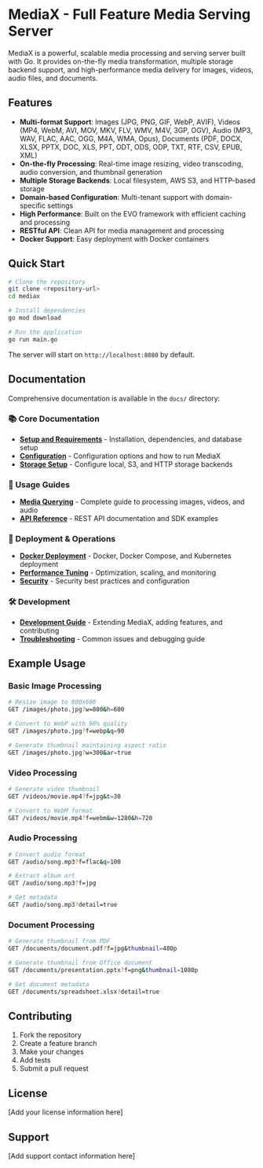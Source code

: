 # MediaX - Full Feature Media Serving Server

MediaX is a powerful, scalable media processing and serving server built with Go. It provides on-the-fly media transformation, multiple storage backend support, and high-performance media delivery for images, videos, audio files, and documents.

## Features

- **Multi-format Support**: Images (JPG, PNG, GIF, WebP, AVIF), Videos (MP4, WebM, AVI, MOV, MKV, FLV, WMV, M4V, 3GP, OGV), Audio (MP3, WAV, FLAC, AAC, OGG, M4A, WMA, Opus), Documents (PDF, DOCX, XLSX, PPTX, DOC, XLS, PPT, ODT, ODS, ODP, TXT, RTF, CSV, EPUB, XML)
- **On-the-fly Processing**: Real-time image resizing, video transcoding, audio conversion, and thumbnail generation
- **Multiple Storage Backends**: Local filesystem, AWS S3, and HTTP-based storage
- **Domain-based Configuration**: Multi-tenant support with domain-specific settings
- **High Performance**: Built on the EVO framework with efficient caching and processing
- **RESTful API**: Clean API for media management and processing
- **Docker Support**: Easy deployment with Docker containers

## Quick Start

```bash
# Clone the repository
git clone <repository-url>
cd mediax

# Install dependencies
go mod download

# Run the application
go run main.go
```

The server will start on `http://localhost:8080` by default.

## Documentation

Comprehensive documentation is available in the `docs/` directory:

### 📚 Core Documentation
- **[Setup and Requirements](docs/setup.md)** - Installation, dependencies, and database setup
- **[Configuration](docs/configuration.md)** - Configuration options and how to run MediaX
- **[Storage Setup](docs/storage.md)** - Configure local, S3, and HTTP storage backends

### 🎯 Usage Guides  
- **[Media Querying](docs/media-querying.md)** - Complete guide to processing images, videos, and audio
- **[API Reference](docs/api-reference.md)** - REST API documentation and SDK examples

### 🚀 Deployment & Operations
- **[Docker Deployment](docs/docker.md)** - Docker, Docker Compose, and Kubernetes deployment
- **[Performance Tuning](docs/performance.md)** - Optimization, scaling, and monitoring
- **[Security](docs/security.md)** - Security best practices and configuration

### 🛠️ Development
- **[Development Guide](docs/development.md)** - Extending MediaX, adding features, and contributing
- **[Troubleshooting](docs/troubleshooting.md)** - Common issues and debugging guide

## Example Usage

### Basic Image Processing
```bash
# Resize image to 800x600
GET /images/photo.jpg?w=800&h=600

# Convert to WebP with 90% quality
GET /images/photo.jpg?f=webp&q=90

# Generate thumbnail maintaining aspect ratio
GET /images/photo.jpg?w=300&ar=true
```

### Video Processing
```bash
# Generate video thumbnail
GET /videos/movie.mp4?f=jpg&t=30

# Convert to WebM format
GET /videos/movie.mp4?f=webm&w=1280&h=720
```

### Audio Processing
```bash
# Convert audio format
GET /audio/song.mp3?f=flac&q=100

# Extract album art
GET /audio/song.mp3?f=jpg

# Get metadata
GET /audio/song.mp3?detail=true
```

### Document Processing
```bash
# Generate thumbnail from PDF
GET /documents/document.pdf?f=jpg&thumbnail=480p

# Generate thumbnail from Office document
GET /documents/presentation.pptx?f=png&thumbnail=1080p

# Get document metadata
GET /documents/spreadsheet.xlsx?detail=true
```

## Contributing

1. Fork the repository
2. Create a feature branch
3. Make your changes
4. Add tests
5. Submit a pull request

## License

[Add your license information here]

## Support

[Add support contact information here]
